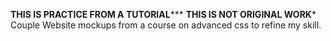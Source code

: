 ****THIS IS PRACTICE FROM A TUTORIAL*******
****THIS IS NOT ORIGINAL WORK*****
Couple Website mockups from a course on advanced css to refine my skill.
